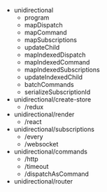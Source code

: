 - unidirectional
  - program
  - mapDispatch
  - mapCommand
  - mapSubscriptions
  - updateChild
  - mapIndexedDispatch
  - mapIndexedCommand
  - mapIndexedSubscriptions
  - updateIndexedChild
  - batchCommands
  - serializeSubscriptionId
- unidirectional/create-store
  - /redux
- unidirectional/render
  - /react
- unidirectional/subscriptions
  - /every
  - /websocket
- unidirectional/commands
  - /http
  - /timeout
  - /dispatchAsCommand
- unidirectional/router
